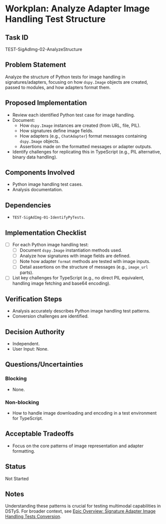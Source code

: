 # Workplan: Analyze Adapter Image Handling Test Structure

## Task ID
TEST-SigAdImg-02-AnalyzeStructure

## Problem Statement
Analyze the structure of Python tests for image handling in signatures/adapters, focusing on how `dspy.Image` objects are created, passed to modules, and how adapters format them.

## Proposed Implementation
- Review each identified Python test case for image handling.
- Document:
    - How `dspy.Image` instances are created (from URL, file, PIL).
    - How signatures define image fields.
    - How adapters (e.g., `ChatAdapter`) format messages containing `dspy.Image` objects.
    - Assertions made on the formatted messages or adapter outputs.
- Identify challenges for replicating this in TypeScript (e.g., PIL alternative, binary data handling).

## Components Involved
- Python image handling test cases.
- Analysis documentation.

## Dependencies
- `TEST-SigAdImg-01-IdentifyPyTests`.

## Implementation Checklist
- [ ] For each Python image handling test:
    - [ ] Document `dspy.Image` instantiation methods used.
    - [ ] Analyze how signatures with image fields are defined.
    - [ ] Note how adapter `format` methods are tested with image inputs.
    - [ ] Detail assertions on the structure of messages (e.g., `image_url` parts).
- [ ] List key challenges for TypeScript (e.g., no direct PIL equivalent, handling image fetching and base64 encoding).

## Verification Steps
- Analysis accurately describes Python image handling test patterns.
- Conversion challenges are identified.

## Decision Authority
- Independent.
- User Input: None.

## Questions/Uncertainties
### Blocking
- None.
### Non-blocking
- How to handle image downloading and encoding in a test environment for TypeScript.

## Acceptable Tradeoffs
- Focus on the core patterns of image representation and adapter formatting.

## Status
Not Started

## Notes
Understanding these patterns is crucial for testing multimodal capabilities in DSTyS.
For broader context, see [Epic Overview: Signature Adapter Image Handling Tests Conversion](../../docs/planning/workplans/TEST-SignaturesAdapterImageTests.md).